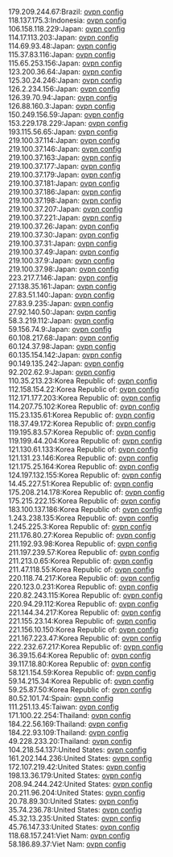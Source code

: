 179.209.244.67:Brazil: [ovpn config](vpn/179_209_244_67.ovpn)  
118.137.175.3:Indonesia: [ovpn config](vpn/118_137_175_3.ovpn)  
106.158.118.229:Japan: [ovpn config](vpn/106_158_118_229.ovpn)  
114.17.113.203:Japan: [ovpn config](vpn/114_17_113_203.ovpn)  
114.69.93.48:Japan: [ovpn config](vpn/114_69_93_48.ovpn)  
115.37.83.116:Japan: [ovpn config](vpn/115_37_83_116.ovpn)  
115.65.253.156:Japan: [ovpn config](vpn/115_65_253_156.ovpn)  
123.200.36.64:Japan: [ovpn config](vpn/123_200_36_64.ovpn)  
125.30.24.246:Japan: [ovpn config](vpn/125_30_24_246.ovpn)  
126.2.234.156:Japan: [ovpn config](vpn/126_2_234_156.ovpn)  
126.39.70.94:Japan: [ovpn config](vpn/126_39_70_94.ovpn)  
126.88.160.3:Japan: [ovpn config](vpn/126_88_160_3.ovpn)  
150.249.156.59:Japan: [ovpn config](vpn/150_249_156_59.ovpn)  
153.229.178.229:Japan: [ovpn config](vpn/153_229_178_229.ovpn)  
193.115.56.65:Japan: [ovpn config](vpn/193_115_56_65.ovpn)  
219.100.37.114:Japan: [ovpn config](vpn/219_100_37_114.ovpn)  
219.100.37.146:Japan: [ovpn config](vpn/219_100_37_146.ovpn)  
219.100.37.163:Japan: [ovpn config](vpn/219_100_37_163.ovpn)  
219.100.37.177:Japan: [ovpn config](vpn/219_100_37_177.ovpn)  
219.100.37.179:Japan: [ovpn config](vpn/219_100_37_179.ovpn)  
219.100.37.181:Japan: [ovpn config](vpn/219_100_37_181.ovpn)  
219.100.37.186:Japan: [ovpn config](vpn/219_100_37_186.ovpn)  
219.100.37.198:Japan: [ovpn config](vpn/219_100_37_198.ovpn)  
219.100.37.207:Japan: [ovpn config](vpn/219_100_37_207.ovpn)  
219.100.37.221:Japan: [ovpn config](vpn/219_100_37_221.ovpn)  
219.100.37.26:Japan: [ovpn config](vpn/219_100_37_26.ovpn)  
219.100.37.30:Japan: [ovpn config](vpn/219_100_37_30.ovpn)  
219.100.37.31:Japan: [ovpn config](vpn/219_100_37_31.ovpn)  
219.100.37.49:Japan: [ovpn config](vpn/219_100_37_49.ovpn)  
219.100.37.9:Japan: [ovpn config](vpn/219_100_37_9.ovpn)  
219.100.37.98:Japan: [ovpn config](vpn/219_100_37_98.ovpn)  
223.217.7.146:Japan: [ovpn config](vpn/223_217_7_146.ovpn)  
27.138.35.161:Japan: [ovpn config](vpn/27_138_35_161.ovpn)  
27.83.51.140:Japan: [ovpn config](vpn/27_83_51_140.ovpn)  
27.83.9.235:Japan: [ovpn config](vpn/27_83_9_235.ovpn)  
27.92.140.50:Japan: [ovpn config](vpn/27_92_140_50.ovpn)  
58.3.219.112:Japan: [ovpn config](vpn/58_3_219_112.ovpn)  
59.156.74.9:Japan: [ovpn config](vpn/59_156_74_9.ovpn)  
60.108.217.68:Japan: [ovpn config](vpn/60_108_217_68.ovpn)  
60.124.37.98:Japan: [ovpn config](vpn/60_124_37_98.ovpn)  
60.135.154.142:Japan: [ovpn config](vpn/60_135_154_142.ovpn)  
90.149.135.242:Japan: [ovpn config](vpn/90_149_135_242.ovpn)  
92.202.62.9:Japan: [ovpn config](vpn/92_202_62_9.ovpn)  
110.35.213.23:Korea Republic of: [ovpn config](vpn/110_35_213_23.ovpn)  
112.158.154.22:Korea Republic of: [ovpn config](vpn/112_158_154_22.ovpn)  
112.171.177.203:Korea Republic of: [ovpn config](vpn/112_171_177_203.ovpn)  
114.207.75.102:Korea Republic of: [ovpn config](vpn/114_207_75_102.ovpn)  
115.23.135.61:Korea Republic of: [ovpn config](vpn/115_23_135_61.ovpn)  
118.37.49.172:Korea Republic of: [ovpn config](vpn/118_37_49_172.ovpn)  
119.195.83.57:Korea Republic of: [ovpn config](vpn/119_195_83_57.ovpn)  
119.199.44.204:Korea Republic of: [ovpn config](vpn/119_199_44_204.ovpn)  
121.130.61.133:Korea Republic of: [ovpn config](vpn/121_130_61_133.ovpn)  
121.131.23.146:Korea Republic of: [ovpn config](vpn/121_131_23_146.ovpn)  
121.175.25.164:Korea Republic of: [ovpn config](vpn/121_175_25_164.ovpn)  
124.197.132.155:Korea Republic of: [ovpn config](vpn/124_197_132_155.ovpn)  
14.45.227.51:Korea Republic of: [ovpn config](vpn/14_45_227_51.ovpn)  
175.208.214.178:Korea Republic of: [ovpn config](vpn/175_208_214_178.ovpn)  
175.215.222.15:Korea Republic of: [ovpn config](vpn/175_215_222_15.ovpn)  
183.100.137.186:Korea Republic of: [ovpn config](vpn/183_100_137_186.ovpn)  
1.243.238.135:Korea Republic of: [ovpn config](vpn/1_243_238_135.ovpn)  
1.245.225.3:Korea Republic of: [ovpn config](vpn/1_245_225_3.ovpn)  
211.176.80.27:Korea Republic of: [ovpn config](vpn/211_176_80_27.ovpn)  
211.192.93.98:Korea Republic of: [ovpn config](vpn/211_192_93_98.ovpn)  
211.197.239.57:Korea Republic of: [ovpn config](vpn/211_197_239_57.ovpn)  
211.213.0.65:Korea Republic of: [ovpn config](vpn/211_213_0_65.ovpn)  
211.47.118.55:Korea Republic of: [ovpn config](vpn/211_47_118_55.ovpn)  
220.118.74.217:Korea Republic of: [ovpn config](vpn/220_118_74_217.ovpn)  
220.123.0.231:Korea Republic of: [ovpn config](vpn/220_123_0_231.ovpn)  
220.82.243.115:Korea Republic of: [ovpn config](vpn/220_82_243_115.ovpn)  
220.94.29.112:Korea Republic of: [ovpn config](vpn/220_94_29_112.ovpn)  
221.144.34.217:Korea Republic of: [ovpn config](vpn/221_144_34_217.ovpn)  
221.155.23.14:Korea Republic of: [ovpn config](vpn/221_155_23_14.ovpn)  
221.156.10.150:Korea Republic of: [ovpn config](vpn/221_156_10_150.ovpn)  
221.167.223.47:Korea Republic of: [ovpn config](vpn/221_167_223_47.ovpn)  
222.232.67.217:Korea Republic of: [ovpn config](vpn/222_232_67_217.ovpn)  
36.39.15.64:Korea Republic of: [ovpn config](vpn/36_39_15_64.ovpn)  
39.117.18.80:Korea Republic of: [ovpn config](vpn/39_117_18_80.ovpn)  
58.121.154.59:Korea Republic of: [ovpn config](vpn/58_121_154_59.ovpn)  
59.14.215.34:Korea Republic of: [ovpn config](vpn/59_14_215_34.ovpn)  
59.25.87.50:Korea Republic of: [ovpn config](vpn/59_25_87_50.ovpn)  
80.52.101.74:Spain: [ovpn config](vpn/80_52_101_74.ovpn)  
111.251.13.45:Taiwan: [ovpn config](vpn/111_251_13_45.ovpn)  
171.100.22.254:Thailand: [ovpn config](vpn/171_100_22_254.ovpn)  
184.22.56.169:Thailand: [ovpn config](vpn/184_22_56_169.ovpn)  
184.22.93.109:Thailand: [ovpn config](vpn/184_22_93_109.ovpn)  
49.228.233.20:Thailand: [ovpn config](vpn/49_228_233_20.ovpn)  
104.218.54.137:United States: [ovpn config](vpn/104_218_54_137.ovpn)  
161.202.144.236:United States: [ovpn config](vpn/161_202_144_236.ovpn)  
172.107.219.42:United States: [ovpn config](vpn/172_107_219_42.ovpn)  
198.13.36.179:United States: [ovpn config](vpn/198_13_36_179.ovpn)  
208.94.244.242:United States: [ovpn config](vpn/208_94_244_242.ovpn)  
20.211.96.204:United States: [ovpn config](vpn/20_211_96_204.ovpn)  
20.78.89.30:United States: [ovpn config](vpn/20_78_89_30.ovpn)  
35.74.236.78:United States: [ovpn config](vpn/35_74_236_78.ovpn)  
45.32.13.235:United States: [ovpn config](vpn/45_32_13_235.ovpn)  
45.76.147.33:United States: [ovpn config](vpn/45_76_147_33.ovpn)  
118.68.157.241:Viet Nam: [ovpn config](vpn/118_68_157_241.ovpn)  
58.186.89.37:Viet Nam: [ovpn config](vpn/58_186_89_37.ovpn)  
